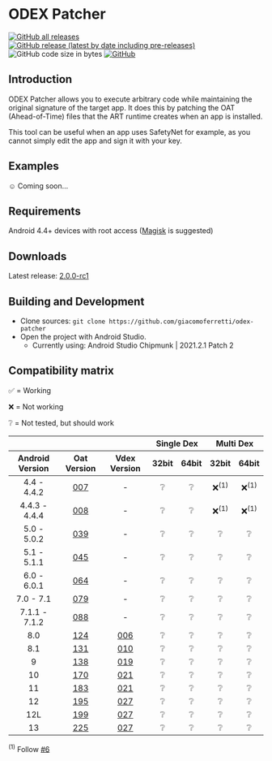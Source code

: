 # ODEX Patcher

[![GitHub all releases](https://img.shields.io/github/downloads/giacomoferretti/odex-patcher/total?color=success)](https://github.com/giacomoferretti/odex-patcher/releases/latest)
[![GitHub release (latest by date including pre-releases)](https://img.shields.io/github/v/release/giacomoferretti/odex-patcher?include_prereleases)](https://github.com/giacomoferretti/odex-patcher/releases)
![GitHub code size in bytes](https://img.shields.io/github/languages/code-size/giacomoferretti/odex-patcher)
[![GitHub](https://img.shields.io/github/license/giacomoferretti/odex-patcher?color=blue)](LICENSE)

## Introduction

ODEX Patcher allows you to execute arbitrary code while maintaining the original signature of the target app.
It does this by patching the OAT (Ahead-of-Time) files that the ART runtime creates when an app is installed.

This tool can be useful when an app uses SafetyNet for example, as you cannot simply edit the app and sign it with your key.

## Examples

☺️ Coming soon...

## Requirements

Android 4.4+ devices with root access ([Magisk](https://github.com/topjohnwu/Magisk) is suggested)

## Downloads

Latest release: [2.0.0-rc1](https://github.com/giacomoferretti/odex-patcher/releases/tag/v2.0.0-rc1)

## Building and Development

- Clone sources: `git clone https://github.com/giacomoferretti/odex-patcher`
- Open the project with Android Studio.
  - Currently using: Android Studio Chipmunk | 2021.2.1 Patch 2

## Compatibility matrix

✅ = Working

❌ = Not working

❔ = Not tested, but should work

<table>
    <thead>
		<tr>
			<th colspan="3"></th>
			<th colspan="2">Single Dex</th>
			<th colspan="2">Multi Dex</th>
		</tr>
        <tr>
            <th>Android Version</th>
            <th>Oat Version</th>
            <th>Vdex Version</th>
            <th>32bit</th>
            <th>64bit</th>
            <th>32bit</th>
            <th>64bit</th>
        </tr>
    </thead>
	<tbody align="center">
		<tr>
			<td>4.4 - 4.4.2</td>
			<td><a href="https://android.googlesource.com/platform/art/+/refs/tags/android-4.4_r1/runtime/oat.cc#25">007</a></td>
			<td>-</td>
			<td>❔</td>
			<td>❔</td>
			<td>❌<sup>(1)</sup></td>
			<td>❌<sup>(1)</sup></td>
		</tr>
		<tr>
			<td>4.4.3 - 4.4.4</td>
			<td><a href="https://android.googlesource.com/platform/art/+/refs/tags/android-4.4.3_r1/runtime/oat.cc#25">008</a></td>
			<td>-</td>
			<td>❔</td>
			<td>❔</td>
			<td>❌<sup>(1)</sup></td>
			<td>❌<sup>(1)</sup></td>
		</tr>
		<tr>
			<td>5.0 - 5.0.2</td>
			<td><a href="https://android.googlesource.com/platform/art/+/refs/tags/android-5.0.0_r1/runtime/oat.cc#26">039</a></td>
			<td>-</td>
			<td>❔</td>
			<td>❔</td>
			<td>❔</td>
			<td>❔</td>
		</tr>
		<tr>
			<td>5.1 - 5.1.1</td>
			<td><a href="https://android.googlesource.com/platform/art/+/refs/tags/android-5.1.0_r1/runtime/oat.cc#26">045</a></td>
			<td>-</td>
			<td>❔</td>
			<td>❔</td>
			<td>❔</td>
			<td>❔</td>
		</tr>
		<tr>
			<td>6.0 - 6.0.1</td>
			<td><a href="https://android.googlesource.com/platform/art/+/refs/tags/android-6.0.0_r1/runtime/oat.h#35">064</a></td>
			<td>-</td>
			<td>❔</td>
			<td>❔</td>
			<td>❔</td>
			<td>❔</td>
		</tr>
		<tr>
			<td>7.0 - 7.1</td>
			<td><a href="https://android.googlesource.com/platform/art/+/refs/tags/android-7.0.0_r1/runtime/oat.h#35">079</a></td>
			<td>-</td>
			<td>❔</td>
			<td>❔</td>
			<td>❔</td>
			<td>❔</td>
		</tr>
		<tr>
			<td>7.1.1 - 7.1.2</td>
			<td><a href="https://android.googlesource.com/platform/art/+/refs/tags/android-7.1.1_r1/runtime/oat.h#35">088</a></td>
			<td>-</td>
			<td>❔</td>
			<td>❔</td>
			<td>❔</td>
			<td>❔</td>
		</tr>
		<tr>
			<td>8.0</td>
			<td><a href="https://android.googlesource.com/platform/art/+/refs/tags/android-8.0.0_r1/runtime/oat.h#35">124</a></td>
			<td><a href="https://android.googlesource.com/platform/art/+/refs/tags/android-8.0.0_r1/runtime/vdex_file.h#69">006</a></td>
			<td>❔</td>
			<td>❔</td>
			<td>❔</td>
			<td>❔</td>
		</tr>
		<tr>
			<td>8.1</td>
			<td><a href="https://android.googlesource.com/platform/art/+/refs/tags/android-8.1.0_r1/runtime/oat.h#36">131</a></td>
			<td><a href="https://android.googlesource.com/platform/art/+/refs/tags/android-8.1.0_r1/runtime/vdex_file.h#76">010</a></td>
			<td>❔</td>
			<td>❔</td>
			<td>❔</td>
			<td>❔</td>
		</tr>
		<tr>
			<td>9</td>
			<td><a href="https://android.googlesource.com/platform/art/+/refs/tags/android-9.0.0_r1/runtime/oat.h#36">138</a></td>
			<td><a href="https://android.googlesource.com/platform/art/+/refs/tags/android-9.0.0_r1/runtime/vdex_file.h#96">019</a></td>
			<td>❔</td>
			<td>❔</td>
			<td>❔</td>
			<td>❔</td>
		</tr>
		<tr>
			<td>10</td>
			<td><a href="https://android.googlesource.com/platform/art/+/refs/tags/android-10.0.0_r1/runtime/oat.h#36">170</a></td>
			<td><a href="https://android.googlesource.com/platform/art/+/refs/tags/android-10.0.0_r1/runtime/vdex_file.h#118">021</a></td>
			<td>❔</td>
			<td>❔</td>
			<td>❔</td>
			<td>❔</td>
		</tr>
		<tr>
			<td>11</td>
			<td><a href="https://android.googlesource.com/platform/art/+/refs/tags/android-11.0.0_r1/runtime/oat.h#36">183</a></td>
			<td><a href="https://android.googlesource.com/platform/art/+/refs/tags/android-11.0.0_r1/runtime/vdex_file.h#118">021</a></td>
			<td>❔</td>
			<td>❔</td>
			<td>❔</td>
			<td>❔</td>
		</tr>
		<tr>
			<td>12</td>
			<td><a href="https://android.googlesource.com/platform/art/+/refs/tags/android-12.0.0_r1/runtime/oat.h#36">195</a></td>
			<td><a href="https://android.googlesource.com/platform/art/+/refs/tags/android-12.0.0_r1/runtime/vdex_file.h#127">027</a></td>
			<td>❔</td>
			<td>❔</td>
			<td>❔</td>
			<td>❔</td>
		</tr>
		<tr>
			<td>12L</td>
			<td><a href="https://android.googlesource.com/platform/art/+/refs/tags/android-12.1.0_r1/runtime/oat.h#36">199</a></td>
			<td><a href="https://android.googlesource.com/platform/art/+/refs/tags/android-12.1.0_r1/runtime/vdex_file.h#127">027</a></td>
			<td>❔</td>
			<td>❔</td>
			<td>❔</td>
			<td>❔</td>
		</tr>
		<tr>
			<td>13</td>
			<td><a href="https://android.googlesource.com/platform/art/+/refs/tags/android-13.0.0_r1/runtime/oat.h#36">225</a></td>
			<td><a href="https://android.googlesource.com/platform/art/+/refs/tags/android-13.0.0_r1/runtime/vdex_file.h#127">027</a></td>
			<td>❔</td>
			<td>❔</td>
			<td>❔</td>
			<td>❔</td>
		</tr>
	</tbody>
</table>

<sup>(1)</sup> Follow [#6](https://github.com/giacomoferretti/odex-patcher/issues/6)
